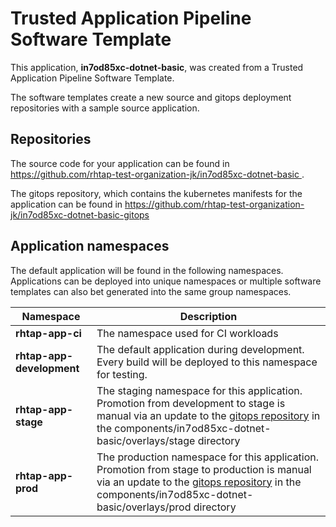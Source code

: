 # Trusted Application Pipeline Software Template

This application, **in7od85xc-dotnet-basic**, was created from a Trusted Application Pipeline Software Template.

The software templates create a new source and gitops deployment repositories with a sample source application. 

## Repositories

The source code for your application can be found in [https://github.com/rhtap-test-organization-jk/in7od85xc-dotnet-basic ](https://github.com/rhtap-test-organization-jk/in7od85xc-dotnet-basic ).
 
The gitops repository, which contains the kubernetes manifests for the application can be found in 
[https://github.com/rhtap-test-organization-jk/in7od85xc-dotnet-basic-gitops ](https://github.com/rhtap-test-organization-jk/in7od85xc-dotnet-basic-gitops ) 

## Application namespaces 

The default application will be found in the following namespaces. Applications can be deployed into unique namespaces or multiple software templates can also bet generated into the same group namespaces.  

|  Namespace   |  Description   |  
| -------- | -------- |
| **rhtap-app-ci** | The namespace used for CI workloads |
| **rhtap-app-development** | The default application during development. Every build will be deployed to this namespace for testing. |
| **rhtap-app-stage** | The staging namespace for this application. Promotion from development to stage is manual via an update to the [gitops repository](https://github.com/rhtap-test-organization-jk/in7od85xc-dotnet-basic-gitops ) in the components/in7od85xc-dotnet-basic/overlays/stage directory |
| **rhtap-app-prod** | The production namespace for this application. Promotion from stage to production is manual via an update to the [gitops repository](https://github.com/rhtap-test-organization-jk/in7od85xc-dotnet-basic-gitops ) in the components/in7od85xc-dotnet-basic/overlays/prod directory |